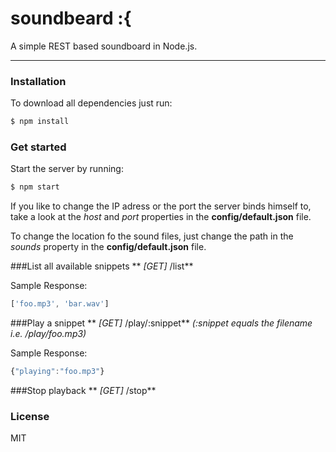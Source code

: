 # soundbeard :{
A simple REST based soundboard in Node.js.

----

### Installation

To download all dependencies just run:

```sh
$ npm install
```

### Get started
Start the server by running:

```sh
$ npm start
```
If you like to change the IP adress or the port the server binds himself to, take a look at the *host* and *port* properties in the  **config/default.json** file.

To change the location fo the sound files, just change the path in the *sounds* property in the **config/default.json** file.

###List all available snippets
** *[GET]*  /list**

Sample Response:
```javascript
['foo.mp3', 'bar.wav']
```

###Play a snippet
** *[GET]*  /play/:snippet** *(:snippet equals the filename i.e. /play/foo.mp3)*

Sample Response:
```javascript
{"playing":"foo.mp3"}
```

###Stop playback
** *[GET]* /stop**

### License

MIT